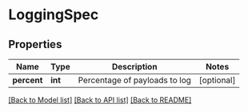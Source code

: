 # LoggingSpec

## Properties
Name | Type | Description | Notes
------------ | ------------- | ------------- | -------------
**percent** | **int** | Percentage of payloads to log | [optional] 

[[Back to Model list]](../README.md#documentation-for-models) [[Back to API list]](../README.md#documentation-for-api-endpoints) [[Back to README]](../README.md)


